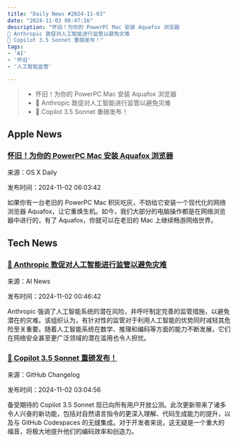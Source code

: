 ```yaml
---
title: "Daily News #2024-11-03"
date: "2024-11-03 08:47:16"
description: "怀旧！为你的 PowerPC Mac 安装 Aquafox 浏览器
🤖️ Anthropic 敦促对人工智能进行监管以避免灾难
🎉 Copilot 3.5 Sonnet 重磅发布！"
tags: 
- 'AI'
- '怀旧'
- '人工智能监管'

---
```


> - 怀旧！为你的 PowerPC Mac 安装 Aquafox 浏览器
> - 🤖️ Anthropic 敦促对人工智能进行监管以避免灾难
> - 🎉 Copilot 3.5 Sonnet 重磅发布！

## Apple News

### [怀旧！为你的 PowerPC Mac 安装 Aquafox 浏览器](https://osxdaily.com/2024/11/01/got-a-ppc-mac-in-the-closet-check-out-the-aquafox-browser-for-tiger-leopard/)

来源：OS X Daily

发布时间：2024-11-02 06:03:42

如果你有一台老旧的 PowerPC Mac 积灰吃灰，不妨给它安装一个现代化的网络浏览器 Aquafox，让它重焕生机。如今，我们大部分的电脑操作都是在网络浏览器中进行的，有了 Aquafox，你就可以在老旧的 Mac 上继续畅游网络世界。


## Tech News

### [🤖️ Anthropic 敦促对人工智能进行监管以避免灾难](https://www.artificialintelligence-news.com/news/anthropic-urges-ai-regulation-avoid-catastrophes/?utm_source=rss&utm_medium=rss&utm_campaign=anthropic-urges-ai-regulation-avoid-catastrophes)

来源：AI News

发布时间：2024-11-02 00:46:42

Anthropic 强调了人工智能系统的潜在风险，并呼吁制定完善的监管措施，以避免潜在的灾难。该组织认为，有针对性的监管对于利用人工智能的优势同时减轻其危险至关重要。随着人工智能系统在数学、推理和编码等方面的能力不断发展，它们在网络安全甚至更广泛领域的潜在滥用也令人担忧。

### [🎉 Copilot 3.5 Sonnet 重磅发布！](https://github.blog/changelog/2024-11-01-claude-3-5-sonnet-is-now-available-to-all-copilot-users-in-public-preview)

来源：GitHub Changelog

发布时间：2024-11-02 03:04:56

备受期待的 Copilot 3.5 Sonnet 现已向所有用户开放公测。此次更新带来了诸多令人兴奋的新功能，包括对自然语言指令的更深入理解、代码生成能力的提升，以及与 GitHub Codespaces 的无缝集成。对于开发者来说，这无疑是一个重大的福音，将极大地提升他们的编码效率和创造力。

